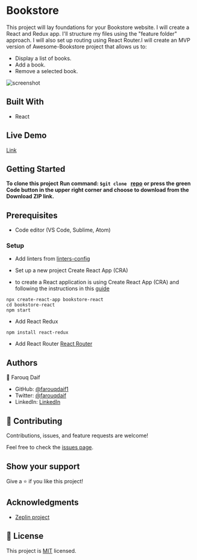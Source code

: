 # Bookstore
This project will lay foundations for your Bookstore website. I will create a React and Redux app. I'll structure my files using the "feature folder" approach. I will also set up routing using React Router.I will create an MVP version of Awesome-Bookstore project that allows us to:

- Display a list of books.
- Add a book.
- Remove a selected book.

![screenshot](https://netlify-cocoon.netlify.app/.netlify/functions/fetch?code=307&path=eyJzaXRlX2lkIjoiNmVjZjdjOTYtNzczNS00NjA0LTk1YzAtOTdlYWQ5MmY0MWM3IiwiZGVwbG95X2lkIjoiNjFiZDFiZmEzNjQwOTIwMDA4OGQxYzVkIiwiaWQiOiI0ODg1MmJmYi1hMjcwLTQ1M2QtOWYzZi1hNGNkMTNjZjY1NDgifQ==)


## Built With

- React

## Live Demo

[Link](https://vigorous-swirles-bc4a8f.netlify.app/)

## Getting Started

**To clone this project**
**Run command: ```$git clone ``` [repo](https://github.com/farouqdaif1/book-store-react.git)**
**or press the green Code button in the upper right corner and choose to download from the Download ZIP link.**

## Prerequisites

- Code editor (VS Code, Sublime, Atom)

### Setup
- Add linters from [linters-config](https://github.com/microverseinc/linters-config/tree/master/react-redux)
- Set up a new project Create React App (CRA)

- to create a React application is using Create React App (CRA) and following the instructions in this [guide](https://reactjs.org/docs/create-a-new-react-app.html#create-react-app)
```
npx create-react-app bookstore-react
cd bookstore-react
npm start
```
-  Add React Redux
 ```
npm install react-redux
```
- Add React Router [React Router](https://v5.reactrouter.com/web/guides/quick-start)

## Authors

:man: Farouq Daif

- GitHub: [@farouqdaif1](https://github.com/farouqdaif1)
- Twitter: [@farouqdaif](https://twitter.com/farouqdaif)
- LinkedIn: [LinkedIn](https://www.linkedin.com/in/farouqdaif/https://www.linkedin.com/in/farouqdaif/)


## 🤝 Contributing

Contributions, issues, and feature requests are welcome!

Feel free to check the [issues page](../../issues/).

## Show your support

Give a ⭐️ if you like this project!

## Acknowledgments

- [Zeplin project](https://app.zeplin.io/project/5b35a9e13227086040f8eb75/screen/5b695e29bb8c844f118f9378)

## 📝 License

This project is [MIT](./MIT.md) licensed.

